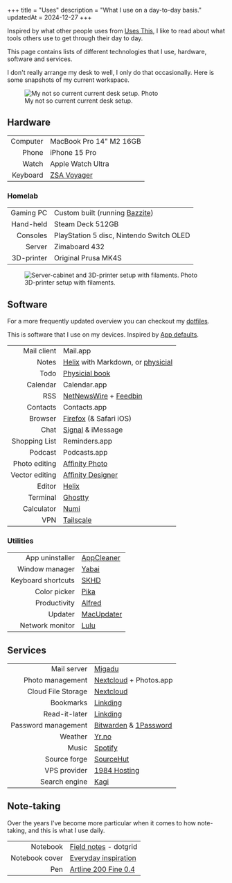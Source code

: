 +++
title = "Uses"
description = "What I use on a day-to-day basis."
updatedAt = 2024-12-27
+++

Inspired by what other people uses from [Uses This], I like to read about what
tools others use to get through their day to day.

This page contains lists of different technologies that I use, hardware,
software and services.

I don't really arrange my desk to well, I only do that occasionally. Here is
some snapshots of my current workspace.

<figure>
  <img
    src="/img/uses/setup.webp"
    alt="My not so current current desk setup. Photo">
  <figcaption>
    My not so current current desk setup.
  </figcaption>
</figure>

## Hardware

|          |                         |
| -------: | :---------------------- |
| Computer | MacBook Pro 14" M2 16GB |
|    Phone | iPhone 15 Pro           |
|    Watch | Apple Watch Ultra       |
| Keyboard | [ZSA Voyager]           |

<!-- TODO: Add new photo of new setup --->

### Homelab

|            |                                          |
| ---------: | :--------------------------------------- |
|  Gaming PC | Custom built (running [Bazzite])         |
|  Hand-held | Steam Deck 512GB                         |
|   Consoles | PlayStation 5 disc, Nintendo Switch OLED |
|     Server | Zimaboard 432                            |
| 3D-printer | Original Prusa MK4S                      |

<figure>
  <img
    src="/img/uses/3d-pegboard.webp"
    alt="Server-cabinet and 3D-printer setup with filaments. Photo">
  <figcaption>
    3D-printer setup with filaments.
  </figcaption>
</figure>

## Software

For a more frequently updated overview you can checkout my [dotfiles].

This is software that I use on my devices. Inspired by [App defaults].

|                |                                                     |
| -------------: | :-------------------------------------------------- |
|    Mail client | Mail.app                                            |
|          Notes | [Helix] with Markdown, or [physicial](#note-taking) |
|           Todo | [Physicial book](#note-taking)                      |
|       Calendar | Calendar.app                                        |
|            RSS | [NetNewsWire] + [Feedbin]                           |
|       Contacts | Contacts.app                                        |
|        Browser | [Firefox][firefox] (& Safari iOS)                   |
|           Chat | [Signal][signal] & iMessage                         |
|  Shopping List | Reminders.app                                       |
|        Podcast | Podcasts.app                                        |
|  Photo editing | [Affinity Photo]                                    |
| Vector editing | [Affinity Designer]                                 |
|         Editor | [Helix]                                             |
|       Terminal | [Ghostty]                                           |
|     Calculator | [Numi]                                              |
|            VPN | [Tailscale]                                         |

### Utilities

|                    |              |
| -----------------: | :----------- |
|    App uninstaller | [AppCleaner] |
|     Window manager | [Yabai]      |
| Keyboard shortcuts | [SKHD]       |
|       Color picker | [Pika]       |
|       Productivity | [Alfred]     |
|            Updater | [MacUpdater] |
|    Network monitor | [Lulu]       |

## Services

|                     |                           |
| ------------------: | :------------------------ |
|         Mail server | [Migadu]                  |
|    Photo management | [Nextcloud] + Photos.app  |
|  Cloud File Storage | [Nextcloud]               |
|           Bookmarks | [Linkding]                |
|       Read-it-later | [Linkding]                |
| Password management | [Bitwarden] & [1Password] |
|             Weather | [Yr.no]                   |
|               Music | [Spotify]                 |
|        Source forge | [SourceHut]               |
|        VPS provider | [1984 Hosting][1984]      |
|       Search engine | [Kagi]                    |

## Note-taking

Over the years I've become more particular when it comes to how note-taking, and
this is what I use daily.

|                |                                           |
| -------------: | :---------------------------------------- |
|       Notebook | [Field notes] - dotgrid                   |
| Notebook cover | [Everyday inspiration][field_notes_cover] |
|            Pen | [Artline 200 Fine 0.4][pen]               |

[Affinity Designer]: https://affinity.serif.com/en-us/designer
[Affinity Photo]: https://affinity.serif.com/en-us/photo
[Firefox]: https://www.mozilla.org/en-US/firefox/new
[Bitwarden]: https://bitwarden.com
[Mattermost]: https://mattermost.com
[NetNewsWire]: https://netnewswire.com
[Feedbin]: https://feedbin.com
[Nextcloud]: https://nextcloud.com
[Numi]: https://numi.app
[Signal]: https://signal.org
[Ghostty]: https://ghostty.org/
[SKHD]: https://github.com/koekeishiya/skhd
[Spotify]: https://spotify.com
[VSCodium]: https://github.com/VSCodium/vscodium
[Yr.no]: https://apps.apple.com/jo/app/yr-no/id490989206
[1984]: https://1984hosting.com
[Migadu]: https://migadu.com
[migadu_review]: /blog/migadu-review
[Yabai]: https://github.com/koekeishiya/yabai
[LuLu]: https://objective-see.com/products/lulu.html
[AppCleaner]: https://freemacsoft.net/appcleaner/
[MacUpdater]: https://www.corecode.io/macupdater/
[dotfiles]: https://git.sr.ht/~timharek/dotfiles
[ZSA Voyager]: https://www.zsa.io/voyager
[Uses this]: https://usesthis.com/
[SourceHut]: https://sourcehut.org
[Helix]: https://helix-editor.com/
[Linkding]: https://github.com/sissbruecker/linkding
[1Password]: https://1password.com
[Pika]: https://superhighfives.com/pika
[Alfred]: https://www.alfredapp.com/
[Field notes]: https://fieldnotesbrand.com/
[field_notes_cover]:
  https://fieldnotesbrand.com/products/everyday-inspiration-leather-notebook-cover
[pen]: https://www.amazon.com/Artline-Black-Fineliner-point-0-4mm/dp/B003UH1A40
[App defaults]: https://defaults.rknight.me/
[Tailscale]: https://tailscale.com/
[bazzite]: https://bazzite.gg
[kagi]: https://kagi.com

